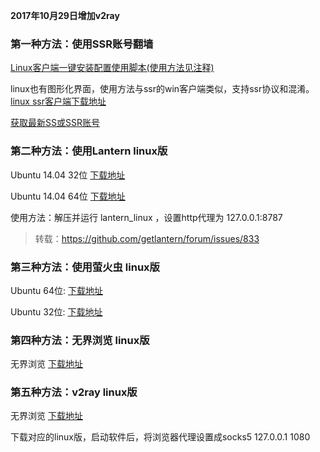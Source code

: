 **2017年10月29日增加v2ray**

### 第一种方法：使用SSR账号翻墙

[Linux客户端一键安装配置使用脚本(使用方法见注释)](https://github.com/the0demiurge/CharlesScripts/blob/master/charles/bin/ssr)

linux也有图形化界面，使用方法与ssr的win客户端类似，支持ssr协议和混淆。[linux ssr客户端下载地址](https://github.com/erguotou520/electron-ssr/releases)

[获取最新SS或SSR账号](https://github.com/Alvin9999/new-pac/wiki/ss%E5%85%8D%E8%B4%B9%E8%B4%A6%E5%8F%B7)
 

### 第二种方法：使用Lantern linux版

Ubuntu 14.04 32位 [下载地址](https://raw.githubusercontent.com/getlantern/lantern-binaries/master/lantern-installer-32-bit.deb)

Ubuntu 14.04 64位 [下载地址](https://raw.githubusercontent.com/getlantern/lantern-binaries/master/lantern-installer-64-bit.deb)

使用方法：解压并运行 lantern_linux ，设置http代理为 127.0.0.1:8787

> 转载：https://github.com/getlantern/forum/issues/833

### 第三种方法：使用萤火虫 linux版

Ubuntu 64位: [下载地址](https://github.com/yinghuocho/download/blob/master/firefly_linux_amd64_install.deb?raw=true)

Ubuntu 32位: [下载地址](https://github.com/yinghuocho/download/blob/master/firefly_linux_386_install.deb?raw=true)

### 第四种方法：无界浏览 linux版

无界浏览 [下载地址](https://git.io/vKGnV)

### 第五种方法：v2ray linux版

无界浏览 [下载地址](https://github.com/v2ray/v2ray-core/releases) 

下载对应的linux版，启动软件后，将浏览器代理设置成socks5 127.0.0.1 1080 